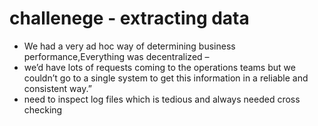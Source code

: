 # challenege - extracting data
* We had a very ad hoc way of determining business performance,Everything was decentralized –
* we’d have lots of requests coming to the operations teams but we couldn’t go to a single system to get this information in a reliable and consistent way.” 
* need to inspect log files which is tedious and always needed cross checking
